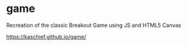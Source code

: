 # game

Recreation of the classic Breakout Game using JS and HTML5 Canvas

https://kaschief.github.io/game/
